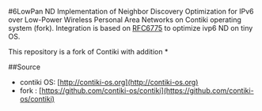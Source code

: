 #6LowPan ND
Implementation of Neighbor Discovery Optimization for IPv6 over Low-Power 
Wireless Personal Area Networks on Contiki operating system (fork).
Integration is based on [RFC6775](http://tools.ietf.org/html/rfc6775) to optimize ivp6 ND on tiny OS.

This repository is a fork of Contiki with addition
* 

##Source
* contiki OS: [http://contiki-os.org](http://contiki-os.org)
* fork : [https://github.com/contiki-os/contiki](https://github.com/contiki-os/contiki)

